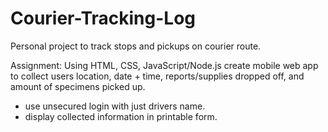 # Courier-Tracking-Log
Personal project to track stops and pickups on courier route.

Assignment: Using HTML, CSS, JavaScript/Node.js create mobile web app to collect users location, date + time, reports/supplies dropped off, and amount of specimens picked up.
- use unsecured login with just drivers name.
- display collected information in printable form.
